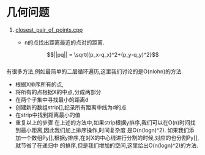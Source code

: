 # 几何问题
1. [closest_pair_of_points.cpp](./closest_pair_of_points.cpp)
    
    + n的点找出距离最近的点对的距离.

$$||pq|| = \sqrt{(p_x-q_x)^2+(p_y-q_y)^2}$$   
有很多方法,例如最简单的二层循环遍历,这里我们讨论的是O(nlohn)的方法.     
+ 根据X排序所有的点,
+ 将所有的点根据X的中点,分成两部分
+ 在两个子集中寻找最小的距离d
+ 创建新的数组strip[],纪录所有距离中线为d的点
+ 在strip中找到距离最小的值
+ 重复以上的步骤
在上述的方法中,如果strip根据y排序,我们可以在O(n)时间找到最小距离,因此我们加上排序操作,时间复杂度
是O(n(logn)^2).
如果我们添加一个数组Py[],根据y排序,在对X的中心线进行分割的时候,对应的也分割Py[],就节省了在递归中
的排序,但是我们增加的空间,这里给出O(n(logn)^2)的方法.

    
